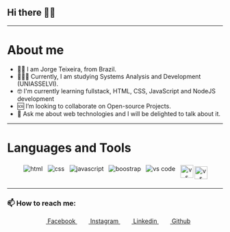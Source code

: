 ## Hi there 🖐🏿

---

# About me

- 🧔🏿 I am Jorge Teixeira, from Brazil.
- 👨🏿‍🎓 Currently, I am studying Systems Analysis and Development (UNIASSELVI).
- 🤓 I'm currently learning fullstack, HTML, CSS, JavaScript and NodeJS development
- 🆘 I’m looking to collaborate on Open-source Projects.
- 💬 Ask me about web technologies and I will be delighted to talk about it.

---

# Languages and Tools

<p align="center">
 <img src="https://img.icons8.com/color/48/000000/html-5.png" alt="html" style="vertical-align:top; margin:4px">
 <img src="https://img.icons8.com/color/48/000000/css3.png" alt="css" style="vertical-align:top; margin:4px">
 <img src="https://img.icons8.com/color/48/000000/javascript-logo-1.png" alt="javascript" style="vertical-align:top; margin:4px">
 <img src="https://img.icons8.com/color/48/000000/bootstrap.png" alt="boostrap" style="vertical-align:top; margin:4px">
 <img src="https://img.icons8.com/fluent/48/000000/visual-studio-code-2019.png" alt="vs code" style="vertical-align:top; margin:4px">
 <img src="https://img.icons8.com/dusk/64/000000/adobe-xd.png" alt="vs code" style="vertical-align:top; margin:4px; width: 30px; height: 30px">
 <img src="https://img.icons8.com/windows/64/000000/figma.png" alt="vs code" style="vertical-align:top; margin:7px 2px 7px -5px; width: 30px; height: 30px">
</p>

---

### 📫 How to reach me:

  <p align="center">
  <a href = "https://www.facebook.com/jorgesergioteixeira.jr/"> <img src = "https://cdn1.iconfinder.com/data/icons/logotypes/32/square-facebook-256.png" height= 15px width = 15px> Facebook </a>&nbsp;&nbsp;
  <a href = "https://www.instagram.com/jorgesergio.teixeira/"><img src = "https://image.flaticon.com/icons/svg/174/174855.svg" height= 15px width = 15px> Instagram </a>&nbsp;&nbsp;
  <a href = "https://www.linkedin.com/in/jorgeteixeirajr/"><img src = "https://image.flaticon.com/icons/svg/174/174857.svg" height= 15px width = 15px> Linkedin </a>&nbsp;&nbsp;
  <a href = "https://github.com/jorgeteixeirajr"><img src="https://img.icons8.com/fluent/48/000000/github.png" height= 15px width = 15px> Github </a>
  </p>
